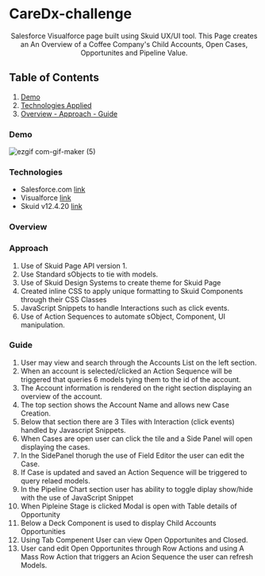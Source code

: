 # CareDx-challenge
<b></b>
<b></b>
<p align="center"> 
Salesforce Visualforce page built using Skuid UX/UI tool. This Page creates an An Overview of a Coffee Company's Child Accounts, Open Cases, Opportunites and Pipeline Value. 
  
## Table of Contents
1. [Demo](https://github.com/rdelarosa3/caredx-challenge#demo)
2. [Technologies Applied](https://github.com/rdelarosa3/caredx-challenge#technologies)
3. [Overview - Approach - Guide](https://github.com/rdelarosa3/caredx-challenge#overview)

### Demo
![ezgif com-gif-maker (5)](https://user-images.githubusercontent.com/40813295/109212553-48ba9b00-7775-11eb-8aa8-db2ae1f0fd1d.gif)

                        
### Technologies

- Salesforce.com [link](https://developer.salesforce.com/)
- Visualforce [link](https://developer.salesforce.com/docs/atlas.en-us.pages.meta/pages/pages_intro.htm)
- Skuid v12.4.20 [link](https://www.skuid.com/)

### Overview 

### Approach

1. Use of Skuid Page API version 1.
2. Use Standard sObjects to tie with models.
3. Use of Skuid Design Systems to create theme for Skuid Page
4. Created inline CSS to apply unique formatting to Skuid Components through their CSS Classes
5. JavaScript Snippets to handle Interactions such as click events.
6. Use of Action Sequences to automate sObject, Component, UI manipulation. 

### Guide

1. User may view and search through the Accounts List on the left section.  
2. When an account is selected/clicked an Action Sequence will be triggered that queries 6 models tying them to the id of the account.
3. The Account information is rendered on the right section displaying an overview of the account.
4. The top section shows the Account Name and allows new Case Creation.
5. Below that section there are 3 Tiles with Interaction (click events) handled by Javascript Snippets.
6. When Cases are open user can click the tile and a Side Panel will open displaying the cases.
7. In the SidePanel thorugh the use of Field Editor the user can edit the Case.
8. If Case is updated and saved an Action Sequence will be triggered to query relaed models.
9. In the Pipeline Chart section user has ability to toggle diplay show/hide with the use of JavaScript Snippet
10. When Pipleine Stage is clicked Modal is open with Table details of Opportunity
11. Below a Deck Component is used to display Child Accounts Opportunities
12. Using Tab Compenent User can view Open Opportunites and Closed.
13. User cand edit Open Opportunites through Row Actions and using A Mass Row Action that triggers an Acion Sequence the user can refresh Models.
